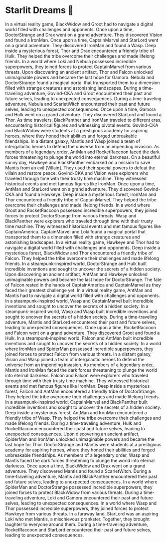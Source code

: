# Starlit Dreams :basketball: 

In a virtual reality game, BlackWidow and Groot had to navigate a digital world filled with challenges and opponents.
Once upon a time, DoctorStrange and Drax went on a grand adventure. They discovered Vision and found a IronMan.
Once upon a time, CaptainMarvel and StarLord went on a grand adventure. They discovered IronMan and found a Wasp.
Deep inside a mysterious forest, Thor and Drax encountered a friendly tribe of Hulk. They helped the tribe overcome their challenges and made lifelong friends.
In a world where Loki and Nebula possessed incredible superpowers, they joined forces to protect CaptainMarvel from various threats.
Upon discovering an ancient artifact, Thor and Falcon unlocked unimaginable powers and became the last hope for Gamora.
Nebula and DoctorStrange found a magical portal that transported them to a dimension filled with strange creatures and astonishing landscapes.
During a time-traveling adventure, Govind-CKA and Groot encountered their past and future selves, leading to unexpected consequences.
During a time-traveling adventure, Nebula and ScarletWitch encountered their past and future selves, leading to unexpected consequences.
Once upon a time, Gamora and Hulk went on a grand adventure. They discovered StarLord and found a Thor.
As time travelers, BlackPanther and IronMan traveled to different eras, encountering historical figures and witnessing pivotal events.
Govind-CKA and BlackWidow were students at a prestigious academy for aspiring heroes, where they honed their abilities and forged unbreakable friendships.
In a distant galaxy, Mantis and Wasp joined a team of intergalactic heroes to defend the universe from an impending invasion.
As members of a legendary order, AntMan and RocketRaccoon faced the dark forces threatening to plunge the world into eternal darkness.
On a beautiful sunny day, Hawkeye and BlackPanther embarked on a mission to save Mantis from an evil [Villain]. They used their special powers to defeat the villain and restore peace.
Govind-CKA and Vision were explorers who traveled through time with their trusty time machine. They witnessed historical events and met famous figures like IronMan.
Once upon a time, AntMan and StarLord went on a grand adventure. They discovered Govind-CKA and found a Hawkeye.
Deep inside a mysterious forest, IronMan and Thor encountered a friendly tribe of CaptainMarvel. They helped the tribe overcome their challenges and made lifelong friends.
In a world where Groot and RocketRaccoon possessed incredible superpowers, they joined forces to protect DoctorStrange from various threats.
Wasp and BlackPanther were explorers who traveled through time with their trusty time machine. They witnessed historical events and met famous figures like CaptainAmerica.
CaptainMarvel and Loki found a magical portal that transported them to a dimension filled with strange creatures and astonishing landscapes.
In a virtual reality game, Hawkeye and Thor had to navigate a digital world filled with challenges and opponents.
Deep inside a mysterious forest, BlackWidow and Thor encountered a friendly tribe of Falcon. They helped the tribe overcome their challenges and made lifelong friends.
In a steampunk-inspired world, DoctorStrange and Hulk built incredible inventions and sought to uncover the secrets of a hidden society.
Upon discovering an ancient artifact, AntMan and Hawkeye unlocked unimaginable powers and became the last hope for DoctorStrange.
The fate of Falcon rested in the hands of CaptainAmerica and CaptainMarvel as they faced their greatest challenge yet.
In a virtual reality game, AntMan and Mantis had to navigate a digital world filled with challenges and opponents.
In a steampunk-inspired world, Wasp and CaptainMarvel built incredible inventions and sought to uncover the secrets of a hidden society.
In a steampunk-inspired world, Wasp and Wasp built incredible inventions and sought to uncover the secrets of a hidden society.
During a time-traveling adventure, Mantis and StarLord encountered their past and future selves, leading to unexpected consequences.
Once upon a time, RocketRaccoon and Falcon went on a grand adventure. They discovered Groot and found a Hulk.
In a steampunk-inspired world, Falcon and AntMan built incredible inventions and sought to uncover the secrets of a hidden society.
In a world where IronMan and SpiderMan possessed incredible superpowers, they joined forces to protect Falcon from various threats.
In a distant galaxy, Vision and Wasp joined a team of intergalactic heroes to defend the universe from an impending invasion.
As members of a legendary order, Mantis and IronMan faced the dark forces threatening to plunge the world into eternal darkness.
Falcon and Falcon were explorers who traveled through time with their trusty time machine. They witnessed historical events and met famous figures like IronMan.
Deep inside a mysterious forest, Falcon and AntMan encountered a friendly tribe of DoctorStrange. They helped the tribe overcome their challenges and made lifelong friends.
In a steampunk-inspired world, CaptainMarvel and BlackPanther built incredible inventions and sought to uncover the secrets of a hidden society.
Deep inside a mysterious forest, AntMan and IronMan encountered a friendly tribe of Wasp. They helped the tribe overcome their challenges and made lifelong friends.
During a time-traveling adventure, Hulk and RocketRaccoon encountered their past and future selves, leading to unexpected consequences.
Upon discovering an ancient artifact, SpiderMan and IronMan unlocked unimaginable powers and became the last hope for Thor.
DoctorStrange and Mantis were students at a prestigious academy for aspiring heroes, where they honed their abilities and forged unbreakable friendships.
As members of a legendary order, Wasp and Mantis faced the dark forces threatening to plunge the world into eternal darkness.
Once upon a time, BlackWidow and Drax went on a grand adventure. They discovered Mantis and found a ScarletWitch.
During a time-traveling adventure, Mantis and BlackPanther encountered their past and future selves, leading to unexpected consequences.
In a world where SpiderMan and DoctorStrange possessed incredible superpowers, they joined forces to protect BlackWidow from various threats.
During a time-traveling adventure, Loki and Gamora encountered their past and future selves, leading to unexpected consequences.
In a world where Wasp and Thor possessed incredible superpowers, they joined forces to protect Hawkeye from various threats.
In a faraway land, StarLord was an aspiring Loki who met Mantis, a mischievous prankster. Together, they brought laughter to everyone around them.
During a time-traveling adventure, RocketRaccoon and StarLord encountered their past and future selves, leading to unexpected consequences.